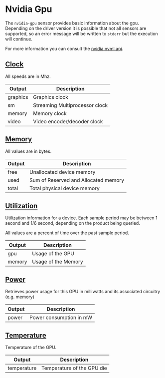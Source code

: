 # Nvidia Gpu

The `nvidia-gpu` sensor provides basic information about the gpu. Depending on
the driver version it is possible that not all sensors are supported, so an
error message will be written to `stderr` but the execution will continue.

For more information you can consult the [nvidia nvml api](https://docs.nvidia.com/deploy/index.html).

## [Clock](https://docs.nvidia.com/deploy/nvml-api/group__nvmlDeviceEnumvs.html#group__nvmlDeviceEnumvs_1g805c0647be9996589fc5e3f6ff680c64)

All speeds are in Mhz.

|Output  |Description                    |
|--------|-------------------------------|
|graphics|Graphics clock                 |
|sm      |Streaming Multiprocessor clock |
|memory  |Memory clock                   |
|video   |Video encoder/decoder clock    |

## [Memory](https://docs.nvidia.com/deploy/nvml-api/structnvmlMemory__t.html#structnvmlMemory__t)

All values are in bytes.

|Output  |Description                          |
|--------|-------------------------------------|
|free    |Unallocated device memory            |
|used    |Sum of Reserved and Allocated memory |
|total   |Total physical device memory         |


## [Utilization](https://docs.nvidia.com/deploy/nvml-api/structnvmlUtilization__t.html#structnvmlUtilization__t)

Utilization information for a device. Each sample period may be between 1
second and 1/6 second, depending on the product being queried.

All values are a percent of time over the past sample period.

|Output  |Description          |
|--------|---------------------|
|gpu     | Usage of the GPU    |
|memory  | Usage of the Memory |

## [Power](https://docs.nvidia.com/deploy/nvml-api/group__nvmlDeviceQueries.html#group__nvmlDeviceQueries_1g7ef7dff0ff14238d08a19ad7fb23fc87)

Retrieves power usage for this GPU in milliwatts and its associated circuitry (e.g. memory)

|Output  |Description              |
|--------|-------------------------|
|power   | Power consumption in mW |

## [Temperature](https://docs.nvidia.com/deploy/nvml-api/group__nvmlDeviceEnumvs.html#group__nvmlDeviceEnumvs_1g2650b526841fa38b8f293c2d509a1de0)

Temperature of the GPU.

|Output      |Description                 |
|------------|----------------------------|
|temperature | Temperature of the GPU die |


